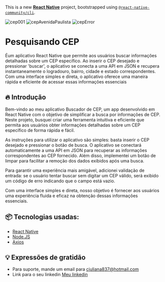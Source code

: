 This is a new [**React Native**](https://reactnative.dev) project, bootstrapped using [`@react-native-community/cli`](https://github.com/react-native-community/cli).

![cep001](https://github.com/devjubis/react_native_cep_api/assets/110790833/09d1b4df-35fc-4c01-ab90-1ec1ac5ecfd6)
![cepAvenidaPaulista](https://github.com/devjubis/react_native_cep_api/assets/110790833/5b9e9838-9462-4a3e-a872-1fda5035bb87)
![cepError](https://github.com/devjubis/react_native_cep_api/assets/110790833/41464f4d-95fd-4ae8-9d2c-53f0b366b88d)

# Pesquisando CEP

Éum aplicativo React Native que permite aos usuários buscar informações detalhadas sobre um CEP específico. Ao inserir o CEP desejado e pressionar 'buscar', o aplicativo se conecta a uma API em JSON e recupera instantaneamente o logradouro, bairro, cidade e estado correspondentes. Com uma interface simples e direta, o aplicativo oferece uma maneira rápida e eficiente de acessar essas informações essenciais

## 🔥 Introdução

Bem-vindo ao meu aplicativo Buscador de CEP, um app desenvolvido em React Native com o objetivo de simplificar a busca por informações de CEP. Neste projeto, busquei criar uma ferramenta intuitiva e eficiente que permita aos usuários obter informações detalhadas sobre um CEP específico de forma rápida e fácil.

As instruções para utilizar o aplicativo são simples: basta inserir o CEP desejado e pressionar o botão de busca. O aplicativo se conectará automaticamente a uma API em JSON para recuperar as informações correspondentes ao CEP fornecido. Além disso, implementei um botão de limpar para facilitar a remoção dos dados exibidos após uma busca.

Para garantir uma experiência mais amigável, adicionei validação de entrada: se o usuário tentar buscar sem digitar um CEP válido, será exibido um código de erro indicando que o campo está vazio.

Com uma interface simples e direta, nosso objetivo é fornecer aos usuários uma experiência fluida e eficaz na obtenção dessas informações essenciais.

## 📦 Tecnologias usadas:

* [React Native](https://reactnative.dev/)
* [Node.JS](https://nodejs.org/en)
* [Axios](https://axios-http.com/ptbr/)

## 💡 Expressões de gratidão

* Para suporte, mande um email para cjuliana837@hotmail.com
* Link para o seu linkedin [Meu linkedin](in/julianacastrosilva)
